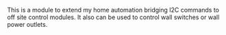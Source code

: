 This is a module to extend my home automation bridging I2C commands to 
off site control modules. It also can be used to control wall switches or wall power outlets.
